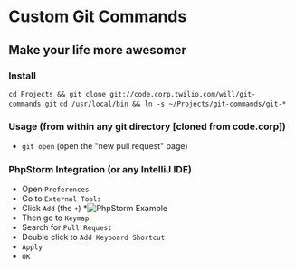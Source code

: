 # Custom Git Commands
## Make your life more awesomer

### Install
`cd Projects && git clone git://code.corp.twilio.com/will/git-commands.git`
`cd /usr/local/bin && ln -s ~/Projects/git-commands/git-*` 

### Usage (from within any git directory [cloned from code.corp])
* `git open` (open the "new pull request" page)

### PhpStorm Integration (or any IntelliJ IDE)
* Open `Preferences`
* Go to `External Tools`
* Click `Add` (the `+`)
*![PhpStorm Example](https://code.corp.twilio.com/will/git-commands/raw/master/screenshots/git-open-php-storm.png)
* Then go to `Keymap`
* Search for `Pull Request`
* Double click to `Add Keyboard Shortcut`
* `Apply`
* `OK`